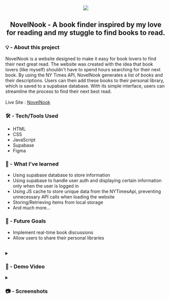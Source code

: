 <div align="center">
 <img src="https://github.com/LaiDev/NovelNookPublic/assets/70034760/fdab25b7-bbd5-4f78-b989-8c90d69e8ca7" width='300px'/>
 <h2> NovelNook - A book finder inspired by my love for reading and my stuggle to find books to read. </h2>  
</div>

### 💡 - About this project
NovelNook is a website designed to make it easy for book lovers to find their next great read. The website was created with the idea that book lovers (like myself) shouldn't have to spend hours searching for their next book. By using the NY Times API, NovelNook generates a list of books and their descriptions. Users can then add these books to their personal library, which is saved to a supabase database. With its simple interface, users can streamline the process to find their next best read.
<br>
<br>
Live Site : [NovelNook](https://novelnook.netlify.app/)

### 🛠️ - Tech/Tools Used 
- HTML
- CSS
- JavaScript
- Supabase
- Figma

### 🧠 - What I've learned 

- Using supabase database to store information
- Using supabase to handle user auth and displaying certain information only when the user is logged in 
- Using JS cache to store unique data from the NYTimesApi, preventing unnecessary API calls when loading the website
- Storing/Retrieving items from local storage
- And much more...

### 📌 - Future Goals
- Implement real-time book discussions
- Allow users to share their personal libraries
<br>  

<details>
<summary><h3> 🎥 - Demo Video </h3></summary>
<a href="https://drive.google.com/file/d/1HlzptW4w4gqWqCG8GixVeqF6NGXg7Jjw/view">
  <img src="./resources/img/NovelNookCover.png" alt="Video Thumbnail">
</a>
</details>

<details>
<summary><h3> 📷 - Screenshots </h3></summary>
 <img src="https://github.com/LaiDev/NovelNookPublic/assets/70034760/4bcc7485-d78a-440f-9259-1ef27ab4b375"/>
 <img src="https://github.com/LaiDev/NovelNookPublic/assets/70034760/f76ad6f8-9299-46fe-8fe4-fee6c0b21426"/>
 <img src="https://github.com/LaiDev/NovelNookPublic/assets/70034760/2aae7cbf-38e8-4da5-b312-6de9978f9e17"/>
</details>



